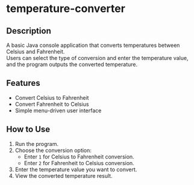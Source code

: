 # temperature-converter

## Description
A basic Java console application that converts temperatures between Celsius and Fahrenheit.  
Users can select the type of conversion and enter the temperature value, and the program outputs the converted temperature.

## Features
- Convert Celsius to Fahrenheit
- Convert Fahrenheit to Celsius
- Simple menu-driven user interface

## How to Use
1. Run the program.
2. Choose the conversion option:
   - Enter `1` for Celsius to Fahrenheit conversion.
   - Enter `2` for Fahrenheit to Celsius conversion.
3. Enter the temperature value you want to convert.
4. View the converted temperature result.
